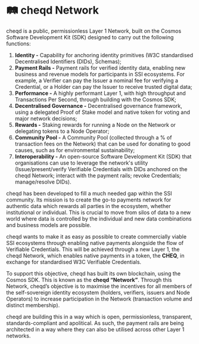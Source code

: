 # 🛤 cheqd Network

cheqd is a public, permissionless Layer 1 Network, built on the Cosmos Software Development Kit (SDK) designed to carry out the following functions:

1. **Identity -** Capability for anchoring identity primitives (W3C standardised Decentralised Identifiers (DIDs), Schemas);
2. **Payment Rails -** Payment rails for verified identity data, enabling new business and revenue models for participants in SSI ecosystems. For example, a Verifier can pay the Issuer a nominal fee for verifying a Credential, or a Holder can pay the Issuer to receive trusted digital data;
3. **Performance  -** A highly performant Layer 1, with high throughput and Transactions Per Second, through building with the Cosmos SDK;
4. **Decentralised Governance -** Decentralised governance framework, using a delegated Proof of Stake model and native token for voting and major network decisions;
5. **Rewards -** Staking rewards for running a Node on the Network or delegating tokens to a Node Operator;
6. **Community Pool -** A Community Pool (collected through a % of transaction fees on the Network) that can be used for donating to good causes, such as for environmental sustainability;
7. **Interoperability -** An open-source Software Development Kit (SDK) that organisations can use to leverage the network's utility (Issue/present/verify Verifiable Credentials with DIDs anchored on the cheqd Network; interact with the payment rails; revoke Credentials; manage/resolve DIDs).&#x20;

cheqd has been developed to fill a much needed gap within the SSI community. Its mission is to create the go-to payments network for authentic data which rewards all parties in the ecosystem, whether institutional or individual. This is crucial to move from silos of data to a new world where data is controlled by the individual and new data combinations and business models are possible.

cheqd wants to make it as easy as possible to create commercially viable SSI ecosystems through enabling native payments alongside the flow of Verifiable Credentials. This will be achieved through a new Layer 1, the cheqd Network, which enables native payments in a token, the **CHEQ**, in exchange for standardised W3C Verifiable Credentials. ‌

To support this objective, cheqd has built its own blockchain, using the Cosmos SDK. This is known as the **cheqd “Network”**. Through this Network, cheqd’s objective is to maximise the incentives for all members of the self-sovereign identity ecosystem (holders, verifiers, issuers and Node Operators) to increase participation in the Network (transaction volume and distinct membership).&#x20;

cheqd are building this in a way which is open, permissionless, transparent, standards-compliant and apolitical. As such, the payment rails are being architected in a way where they can also be utilised across other Layer 1 networks.&#x20;
